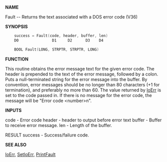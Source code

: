 
**NAME**

Fault -- Returns the text associated with a DOS error code (V36)

**SYNOPSIS**

```c
    success = Fault(code, header, buffer, len)
    D0               D1     D2      D3    D4

    BOOL Fault(LONG, STRPTR, STRPTR, LONG)

```
**FUNCTION**

This routine obtains the error message text for the given error code.
The header is prepended to the text of the error message, followed
by a colon.  Puts a null-terminated string for the error message into
the buffer.  By convention, error messages should be no longer than 80
characters (+1 for termination), and preferably no more than 60.
The value returned by [IoErr](IoErr.md) is set to the code passed in.  If there
is no message for the error code, the message will be &#034;Error code
&#060;number&#062;n&#034;.

**INPUTS**

code   - Error code
header - header to output before error text
buffer - Buffer to receive error message.
len    - Length of the buffer.

RESULT
success - Success/failure code.

**SEE ALSO**

[IoErr](IoErr.md), [SetIoErr](SetIoErr.md), [PrintFault](PrintFault.md)

